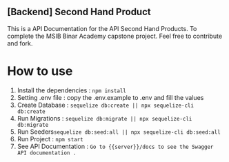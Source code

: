 
## [Backend] Second Hand Product
This is a API Documentation for the API Second Hand Products. To complete the MSIB Binar Academy capstone project. Feel free to contribute and fork. 

# How to use

1. Install the dependencies : ``` npm install ```
2. Setting .env file : copy the .env.example to .env and fill the values
3. Create Database : ``` sequelize db:create || npx sequelize-cli db:create ```
4. Run Migrations : ``` sequelize db:migrate || npx sequelize-cli db:migrate ```
5. Run Seeders``` sequelize db:seed:all || npx sequelize-cli db:seed:all ```
6. Run Project : ``` npm start ```
7. See API Documentation : ``` Go to {{server}}/docs to see the Swagger API documentation . ```
